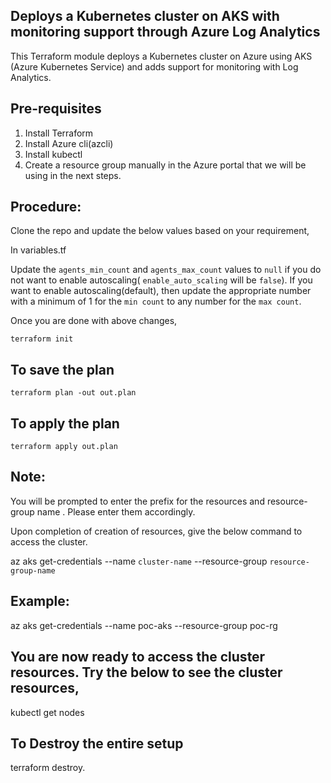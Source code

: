 ## Deploys a Kubernetes cluster on AKS with monitoring support through Azure Log Analytics
This Terraform module deploys a Kubernetes cluster on Azure using AKS (Azure Kubernetes Service) and adds support for monitoring with Log Analytics.


## Pre-requisites

1. Install Terraform
2. Install Azure cli(azcli)
3. Install kubectl
4. Create a resource group manually in the Azure portal that we will be using in the next steps.

## Procedure:

Clone the repo and update the below values based on your requirement,

In variables.tf

Update the `agents_min_count` and `agents_max_count` values to `null` if you do not want to enable autoscaling( `enable_auto_scaling` will be `false`). If you want to enable autoscaling(default), then update the appropriate number with a minimum of 1 for the `min count` to any number for the `max count`.

Once you are done with above changes,

`terraform init`

## To save the plan
`terraform plan -out out.plan`      

## To apply the plan
`terraform apply out.plan`   

## Note:
 You will be prompted to enter the prefix for the resources and resource-group name . Please enter them accordingly.


Upon completion of creation of resources, give the below command to access the cluster.

az aks get-credentials --name `cluster-name` --resource-group `resource-group-name`

## Example:

az aks get-credentials --name poc-aks --resource-group poc-rg

## You are now ready to access the cluster resources. Try the below to see the cluster resources,

kubectl get nodes

## To Destroy the entire setup

terraform destroy.


